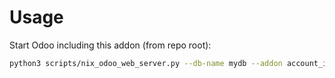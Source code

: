 # Usage

Start Odoo including this addon (from repo root):

```bash
python3 scripts/nix_odoo_web_server.py --db-name mydb --addon account_invoice_discount_date
```
